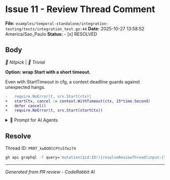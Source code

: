 # Issue 11 - Review Thread Comment

**File:** `examples/temporal-standalone/integration-testing/tests/integration_test.go:44`
**Date:** 2025-10-27 13:58:52 America/Sao_Paulo
**Status:** - [x] RESOLVED

## Body

_🧹 Nitpick_ | _🔵 Trivial_

**Option: wrap Start with a short timeout.**

Even with StartTimeout in cfg, a context deadline guards against unexpected hangs. 

```diff
-	require.NoError(t, srv.Start(ctx))
+	startCtx, cancel := context.WithTimeout(ctx, 15*time.Second)
+	defer cancel()
+	require.NoError(t, srv.Start(startCtx))
```

<details>
<summary>🤖 Prompt for AI Agents</summary>

```
In examples/temporal-standalone/integration-testing/tests/integration_test.go
around lines 35 to 44, wrap the call to srv.Start(ctx) in a short
context.WithTimeout to guard against hangs even if cfg has StartTimeout; create
a new ctxStart, defer cancel() and call require.NoError(t, srv.Start(ctxStart)),
keeping the existing cleanup Stop(ctx) unchanged so Stop uses the original test
context.
```

</details>

<!-- fingerprinting:phantom:medusa:chinchilla -->

<!-- This is an auto-generated comment by CodeRabbit -->

## Resolve

Thread ID: `PRRT_kwDOOlCPts5fez74`

```bash
gh api graphql -f query='mutation($id:ID!){resolveReviewThread(input:{threadId:$id}){thread{isResolved}}}' -F id=PRRT_kwDOOlCPts5fez74
```

---
*Generated from PR review - CodeRabbit AI*
